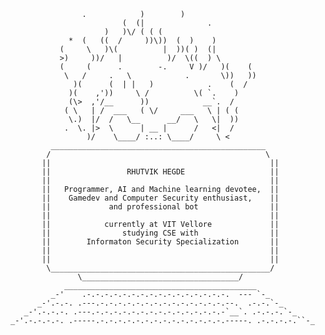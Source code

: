  

                    .            )        )
                             (  (|              .
                         )   )\/ ( ( (
                 *  (   ((  /     ))\))  (  )    )
               (     \   )\(          |  ))( )  (|
               >)     ))/   |          )/  \((  ) \
               (     (      .        -.     V )/   )(    (
                \   /     .   \            .       \))   ))
                  )(      (  | |   )            .    (  /
                 )(    ,'))     \ /          \( `.    )
                 (\>  ,'/__      ))            __`.  /
                ( \   | /  ___   ( \/     ___   \ | ( (
                 \.)  |/  /   \__      __/   \   \|  ))
                .  \. |>  \      | __ |      /   <|  /
                     )/    \____/ :..: \____/     \ <
             ________________________________________________
            /                                                \                                           
           ||                                                 ||
           ||                 RHUTVIK HEGDE                   ||
           ||                                                 ||
           ||   Programmer, AI and Machine learning devotee,  ||
           ||    Gamedev and Computer Security enthusiast,    ||
           ||             and professional bot                ||
           ||                                                 ||
           ||            currently at VIT Vellore             ||
           ||                studying CSE with                ||
           ||        Informaton Security Specialization       ||
           ||                                                 ||
           ||                                                 ||
            \_________________________________________________/
                   \___________________________________/
                ___________________________________________
             _-'    .-.-.-.-.-.-.-.-.-.-.-.-.-.-.-.-.  --- `-_
          _-'.-.-. .---.-.-.-.-.-.-.-.-.-.-.-.-.-.-.--.  .-.-.`-_
       _-'.-.-.-. .---.-.-.-.-.-.-.-.-.-.-.-.-.-.-.-`__`. .-.-.-.`-_
    _-'.-.-.-.-. .-----.-.-.-.-.-.-.-.-.-.-.-.-.-.-.-----. .-.-.-.-.``-_

          



<!--
**RhutvikH/RhutvikH** is a ✨ _special_ ✨ repository because its `README.md` (this file) appears on your GitHub profile.

Here are some ideas to get you started:

- 🔭 I’m currently working on ...
- 🌱 I’m currently learning ...
- 👯 I’m looking to collaborate on ...
- 🤔 I’m looking for help with ...
- 💬 Ask me about ...
- 📫 How to reach me: ...
- 😄 Pronouns: ...
- ⚡ Fun fact: ...
-->
